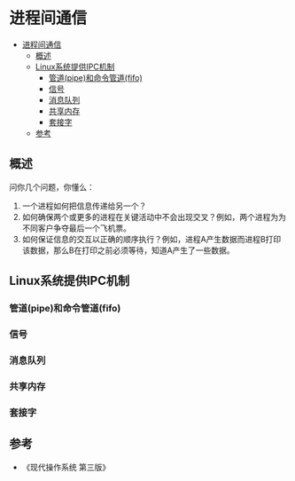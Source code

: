 # 进程间通信

<!-- TOC -->

- [进程间通信](#进程间通信)
    - [概述](#概述)
    - [Linux系统提供IPC机制](#linux系统提供ipc机制)
        - [管道(pipe)和命令管道(fifo)](#管道pipe和命令管道fifo)
        - [信号](#信号)
        - [消息队列](#消息队列)
        - [共享内存](#共享内存)
        - [套接字](#套接字)
    - [参考](#参考)

<!-- /TOC -->

## 概述

问你几个问题，你懂么：
1. 一个进程如何把信息传递给另一个？
2. 如何确保两个或更多的进程在关键活动中不会出现交叉？例如，两个进程为为不同客户争夺最后一个飞机票。
3. 如何保证信息的交互以正确的顺序执行？例如，进程A产生数据而进程B打印该数据，那么B在打印之前必须等待，知道A产生了一些数据。


## Linux系统提供IPC机制

### 管道(pipe)和命令管道(fifo)

### 信号

### 消息队列

### 共享内存

### 套接字

## 参考

- 《现代操作系统 第三版》